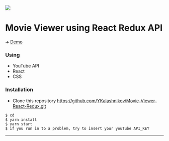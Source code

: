 
<img src='https://github.com/YKalashnikov/Movie-Viewer-React-Redux/blob/gh-pages/video-gif.gif'/>


# Movie Viewer using React Redux API

➜ [Demo]()

### Using
- YouTube API
- React
- CSS



### Installation
- Clone this repository
https://github.com/YKalashnikov/Movie-Viewer-React-Redux.git

```shell
$ cd 
$ yarn install
$ yarn start
$ if you run in to a problem, try to insert your youTube API_KEY
```

---




